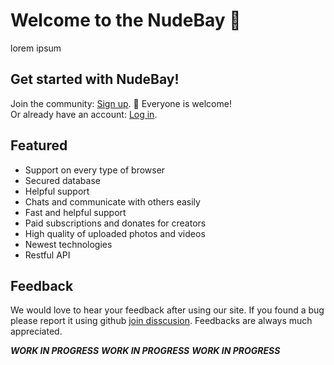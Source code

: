 # Welcome to the NudeBay 👋

<!-- ![NudeBay logo](https://github.com/NudeBay/.github/blob/df7c1d22d07986f8159300389df24c06946f8471/nudebay_logo_centered.png) -->
lorem ipsum

## Get started with NudeBay!

Join the community: [Sign up](404). 🌈 Everyone is welcome!<br>
Or already have an account: [Log in](404). 

## Featured

- Support on every type of browser
- Secured database
- Helpful support 
- Chats and communicate with others easily
- Fast and helpful support 
- Paid subscriptions and donates for creators
- High quality of uploaded photos and videos
- Newest technologies
- Restful API

## Feedback

We would love to hear your feedback after using our site. If you found a bug please report it using github [join disscusion](https://github.com/orgs/NudeBay/discussions/new/choose).
Feedbacks are always much appreciated.

***WORK IN PROGRESS***
***WORK IN PROGRESS***
***WORK IN PROGRESS***
